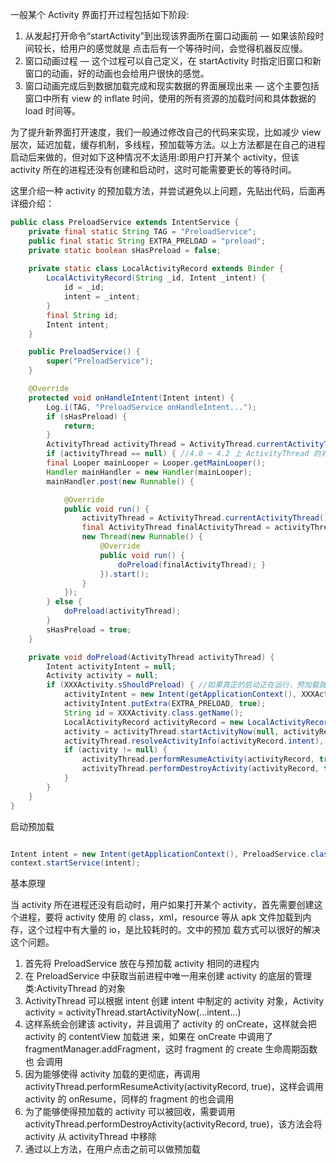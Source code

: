 一般某个 Activity 界面打开过程包括如下阶段:

1. 从发起打开命令“startActivity”到出现该界面所在窗口动画前 — 如果该阶段时间较长，给用户的感觉就是 点击后有一个等待时间，会觉得机器反应慢。
2. 窗口动画过程 — 这个过程可以自己定义，在 startActivity 时指定旧窗口和新窗口的动画，好的动画也会给用户很快的感觉。
3. 窗口动画完成后到数据加载完成和现实数据的界面展现出来 — 这个主要包括窗口中所有 view 的 inflate 时间，使用的所有资源的加载时间和具体数据的 load 时间等。

为了提升新界面打开速度，我们一般通过修改自己的代码来实现，比如减少 view 层次，延迟加载，缓存机制，多线程，预加载等方法。以上方法都是在自己的进程启动后来做的，但对如下这种情况不太适用:即用户打开某个 activity，但该 activity 所在的进程还没有创建和启动时，这时可能需要更长的等待时间。

这里介绍一种 activity 的预加载方法，并尝试避免以上问题，先贴出代码，后面再详细介绍：

```java
public class PreloadService extends IntentService {
    private final static String TAG = "PreloadService"; 
    public final static String EXTRA_PRELOAD = "preload"; 
    private static boolean sHasPreload = false;
    
    private static class LocalActivityRecord extends Binder { 
        LocalActivityRecord(String _id, Intent _intent) {
            id = _id;
            intent = _intent; 
        }
        final String id;
        Intent intent; 
    }

    public PreloadService() {
        super("PreloadService");
    }

    @Override
    protected void onHandleIntent(Intent intent) {
        Log.i(TAG, "PreloadService onHandleIntent..."); 
        if (sHasPreload) {
            return; 
        }
        ActivityThread activityThread = ActivityThread.currentActivityThread();
        if (activityThread == null) { //4.0 ~ 4.2 上 ActivityThread 的对象是 ThreadLocal 的，当前线程中 无法获取，所以只能在 mainThread 中获取
        final Looper mainLooper = Looper.getMainLooper(); 
        Handler mainHandler = new Handler(mainLooper); 
        mainHandler.post(new Runnable() {

            @Override
            public void run() {
                activityThread = ActivityThread.currentActivityThread();
                final ActivityThread finalActivityThread = activityThread; 
                new Thread(new Runnable() {
                    @Override
                    public void run() {
                        doPreload(finalActivityThread); }
                    }).start(); 
                }
            }); 
        } else {
            doPreload(activityThread); 
        }
        sHasPreload = true; 
    }

    private void doPreload(ActivityThread activityThread) {
        Intent activityIntent = null;
        Activity activity = null;
        if (XXXActivity.sShouldPreload) { //如果真正的启动正在运行，预加载就不需
            activityIntent = new Intent(getApplicationContext(), XXXActivity.class);
            activityIntent.putExtra(EXTRA_PRELOAD, true);
            String id = XXXActivity.class.getName();
            LocalActivityRecord activityRecord = new LocalActivityRecord(id, activityIntent); 
            activity = activityThread.startActivityNow(null, activityRecord.id, activityRecord.intent,
            activityThread.resolveActivityInfo(activityRecord.intent), activityRecord, null, null); 
            if (activity != null) {
                activityThread.performResumeActivity(activityRecord, true);
                activityThread.performDestroyActivity(activityRecord, true); 
            }
        } 
    }
}
```

启动预加载

```java

Intent intent = new Intent(getApplicationContext(), PreloadService.class); 
context.startService(intent);
```

基本原理

当 activity 所在进程还没有启动时，用户如果打开某个 activity，首先需要创建这个进程，要将 activity 使用 的 class，xml，resource 等从 apk 文件加载到内存，这个过程中有大量的 io，是比较耗时的。文中的预加 载方式可以很好的解决这个问题。

1. 首先将 PreloadService 放在与预加载 activity 相同的进程内
2. 在 PreloadService 中获取当前进程中唯一用来创建 activity 的底层的管理类:ActivityThread 的对象
3. ActivityThread 可以根据 intent 创建 intent 中制定的 activity 对象，Activity activity = activityThread.startActivityNow(...intent...)
4. 这样系统会创建该 activity，并且调用了 activity 的 onCreate，这样就会把 activity 的 contentView 加载进 来，如果在 onCreate 中调用了 fragmentManager.addFragment，这时 fragment 的 create 生命周期函数也 会调用
5. 因为能够使得 activity 加载的更彻底，再调用 activityThread.performResumeActivity(activityRecord, true)，这样会调用 activity 的 onResume，同样的 fragment 的也会调用
6. 为了能够使得预加载的 activity 可以被回收，需要调用 activityThread.performDestroyActivity(activityRecord, true)，该方法会将 activity 从 activityThread 中移除
7. 通过以上方法，在用户点击之前可以做预加载